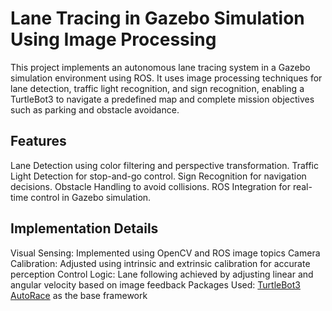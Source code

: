 # Lane Tracing in Gazebo Simulation Using Image Processing
This project implements an autonomous lane tracing system in a Gazebo simulation environment using ROS. It uses image processing techniques for lane detection, traffic light recognition, and sign recognition, enabling a TurtleBot3 to navigate a predefined map and complete mission objectives such as parking and obstacle avoidance.

## Features

Lane Detection using color filtering and perspective transformation.
Traffic Light Detection for stop-and-go control.
Sign Recognition for navigation decisions.
Obstacle Handling to avoid collisions.
ROS Integration for real-time control in Gazebo simulation.

## Implementation Details

Visual Sensing: Implemented using OpenCV and ROS image topics
Camera Calibration: Adjusted using intrinsic and extrinsic calibration for accurate perception
Control Logic: Lane following achieved by adjusting linear and angular velocity based on image feedback
Packages Used: [TurtleBot3 AutoRace](https://github.com/ROBOTIS-GIT/turtlebot3_autorace_2020) as the base framework

